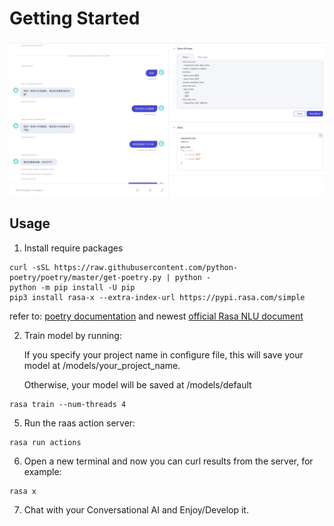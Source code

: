 # Getting Started

![](asset/xbot.jpg)

## Usage 

1. Install require packages
```
curl -sSL https://raw.githubusercontent.com/python-poetry/poetry/master/get-poetry.py | python -
python -m pip install -U pip
pip3 install rasa-x --extra-index-url https://pypi.rasa.com/simple
```

refer to: [poetry documentation](https://python-poetry.org/docs/) and newest [official Rasa NLU document](https://rasa.com/docs/)


2. Train model by running:

   If you specify your project name in configure file, this will save your model at /models/your_project_name. 

   Otherwise, your model will be saved at /models/default

```
rasa train --num-threads 4
```

5. Run the raas action server:

```
rasa run actions
```


6. Open a new terminal and now you can curl results from the server, for example:

```
rasa x
```

7. Chat with your Conversational AI and Enjoy/Develop it.
